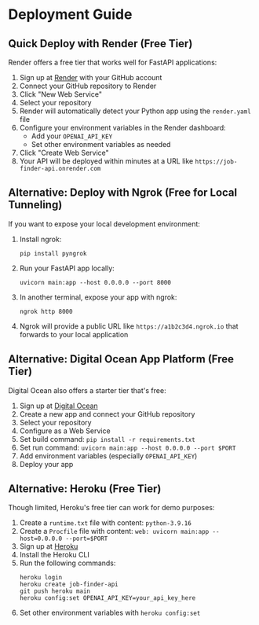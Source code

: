 # Deployment Guide

## Quick Deploy with Render (Free Tier)

Render offers a free tier that works well for FastAPI applications:

1. Sign up at [Render](https://render.com) with your GitHub account
2. Connect your GitHub repository to Render
3. Click "New Web Service"
4. Select your repository
5. Render will automatically detect your Python app using the `render.yaml` file
6. Configure your environment variables in the Render dashboard:
   - Add your `OPENAI_API_KEY`
   - Set other environment variables as needed
7. Click "Create Web Service"
8. Your API will be deployed within minutes at a URL like `https://job-finder-api.onrender.com`

## Alternative: Deploy with Ngrok (Free for Local Tunneling)

If you want to expose your local development environment:

1. Install ngrok: 
   ```
   pip install pyngrok
   ```

2. Run your FastAPI app locally:
   ```
   uvicorn main:app --host 0.0.0.0 --port 8000
   ```

3. In another terminal, expose your app with ngrok:
   ```
   ngrok http 8000
   ```

4. Ngrok will provide a public URL like `https://a1b2c3d4.ngrok.io` that forwards to your local application

## Alternative: Digital Ocean App Platform (Free Tier)

Digital Ocean also offers a starter tier that's free:

1. Sign up at [Digital Ocean](https://www.digitalocean.com/products/app-platform/)
2. Create a new app and connect your GitHub repository
3. Select your repository
4. Configure as a Web Service
5. Set build command: `pip install -r requirements.txt`
6. Set run command: `uvicorn main:app --host 0.0.0.0 --port $PORT`
7. Add environment variables (especially `OPENAI_API_KEY`)
8. Deploy your app

## Alternative: Heroku (Free Tier)

Though limited, Heroku's free tier can work for demo purposes:

1. Create a `runtime.txt` file with content: `python-3.9.16`
2. Create a `Procfile` file with content: `web: uvicorn main:app --host=0.0.0.0 --port=$PORT`
3. Sign up at [Heroku](https://heroku.com)
4. Install the Heroku CLI
5. Run the following commands:
   ```
   heroku login
   heroku create job-finder-api
   git push heroku main
   heroku config:set OPENAI_API_KEY=your_api_key_here
   ```
6. Set other environment variables with `heroku config:set`
